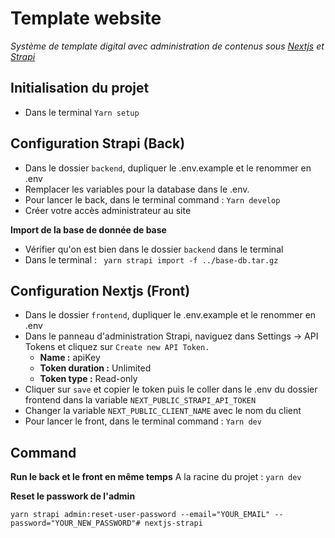 # Template website

*Système de template digital avec administration de contenus sous [Nextjs](https://nextjs.org/) et [Strapi](https://strapi.io/)*
  
## Initialisation du projet

 - Dans le terminal `Yarn setup`

## Configuration Strapi (Back)

 - Dans le dossier `backend`, dupliquer le .env.example et le renommer en .env
 - Remplacer les variables pour la database dans le .env.
 - Pour lancer le back, dans le terminal command : `Yarn develop`
 - Créer votre accès administrateur au site

 **Import de la base de donnée de base**
 
 - Vérifier qu'on est bien dans le dossier  `backend`  dans le terminal
 - Dans le terminal : ` yarn strapi import -f ../base-db.tar.gz`
 
## Configuration Nextjs (Front)

 - Dans le dossier `frontend`, dupliquer le .env.example et le renommer en .env
 - Dans le panneau d'administration Strapi, naviguez dans Settings -> API Tokens et cliquez sur `Create new API Token.`
	 - **Name :** apiKey
	 - **Token duration :** Unlimited
	 - **Token type :** Read-only
 - Cliquer sur `save` et copier le token puis le coller dans le .env du dossier frontend dans la variable `NEXT_PUBLIC_STRAPI_API_TOKEN`
 - Changer la variable `NEXT_PUBLIC_CLIENT_NAME` avec le nom du client
 - Pour lancer le front, dans le terminal command : `Yarn dev`

## Command

**Run le back et le front en même temps**
A la racine du projet : `yarn dev`

**Reset le passwork de l'admin**

    yarn strapi admin:reset-user-password --email="YOUR_EMAIL" --password="YOUR_NEW_PASSWORD"#   n e x t j s - s t r a p i  
 